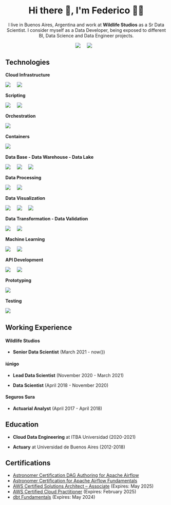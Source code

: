 
<h1 align='center'> Hi there 👋, I'm Federico 👨‍💻 </h1>

<p align='center'>
  I live in Buenos Aires, Argentina and work at <b>Wildlife Studios</b> as a Sr Data Scientist. I consider myself as a Data Developer, being exposed to different BI, Data Science and Data Engineer projects.
</p>


<p align='center'>
  <a href="https://www.linkedin.com/in/fpaci"><img src="https://img.shields.io/badge/linkedin-%230077B5.svg?&style=for-the-badge&logo=linkedin&logoColor=white" /></a>&nbsp;&nbsp;&nbsp;&nbsp;
  <a href="mailto:luchonaveiro@gmail.com?subject=Hola%Luciano"><img src="https://img.shields.io/badge/gmail-%23D14836.svg?&style=for-the-badge&logo=gmail&logoColor=white" /></a>&nbsp;&nbsp;&nbsp;&nbsp;

</p>


## Technologies
<!-- <p align='center'>
  <a href="https://www.python.org/"><img src="https://img.shields.io/badge/python-3670A0?style=for-the-badge&logo=python&logoColor=ffffff" /></a>&nbsp;&nbsp;&nbsp;&nbsp;
  <a href="https://www.docker.com/"><img src="https://img.shields.io/badge/docker-%230db7ed.svg?style=for-the-badge&logo=docker&logoColor=white" /></a>&nbsp;&nbsp;&nbsp;&nbsp;
  <a href="https://airflow.apache.org/"><img src="https://img.shields.io/badge/Apache_Airflow-2f8780.svg?&style=for-the-badge&logo=apache-airflow" /></a>&nbsp;&nbsp;&nbsp;&nbsp;
  <a href="https://databricks.com/"><img src="https://img.shields.io/badge/Databricks-red.svg?&style=for-the-badge&logo=databricks&logoColor=white" /></a>&nbsp;&nbsp;&nbsp;&nbsp;
  <a href="https://www.postgresql.org/"><img src="https://img.shields.io/badge/PostgreSQL-blue.svg?&style=for-the-badge&logo=postgresql&logoColor=white" /></a>&nbsp;&nbsp;&nbsp;&nbsp;
  <a href="https://aws.amazon.com/"><img src="https://img.shields.io/badge/Amazon_Web_Services-orange.svg?&style=for-the-badge&logo=amazon&logoColor=white" /></a>&nbsp;&nbsp;&nbsp;&nbsp;
  <a href="https://pandas.pydata.org/"><img src="https://img.shields.io/badge/Pandas-3670A0.svg?&style=for-the-badge&logo=pandas&logoColor=white" /></a>&nbsp;&nbsp;&nbsp;&nbsp;
  <a href="https://spark.apache.org/docs/latest/api/python/"><img src="https://img.shields.io/badge/Pyspark-orange.svg?&style=for-the-badge&logo=apache-spark&logoColor=white" /></a>&nbsp;&nbsp;&nbsp;&nbsp;
  <a href="https://docs.pytest.org/"><img src="https://img.shields.io/badge/pytest-0fa7d1.svg?&style=for-the-badge&logo=pytest&logoColor=white" /></a>&nbsp;&nbsp;&nbsp;&nbsp;
  <a href="https://www.looker.com/"><img src="https://img.shields.io/badge/looker-3670A0.svg?&style=for-the-badge&logo=looker&logoColor=white" /></a>&nbsp;&nbsp;&nbsp;&nbsp;
  <a href="https://superset.apache.org/"><img src="https://img.shields.io/badge/apache_superset-114f63.svg?&style=for-the-badge&logo=superset&logoColor=white" /></a>&nbsp;&nbsp;&nbsp;&nbsp;
  <a href="https://www.getdbt.com/"><img src="https://img.shields.io/badge/dbt-de5d40.svg?&style=for-the-badge&logo=dbt&logoColor=white" /></a>&nbsp;&nbsp;&nbsp;&nbsp;
  <a href="https://greatexpectations.io/"><img src="https://img.shields.io/badge/great_expectations-de5d40.svg?&style=for-the-badge&logo=great-expectations&logoColor=white" /></a>&nbsp;&nbsp;&nbsp;&nbsp;
</p> -->

**Cloud Infrastructure**
<p align='left'>
    <a href="https://aws.amazon.com/"><img src="https://img.shields.io/badge/Amazon_Web_Services-orange.svg?&style=for-the-badge&logo=amazon-aws&logoColor=white" /></a>&nbsp;&nbsp;&nbsp;&nbsp;
    <a href="https://aws.amazon.com/cloudformation/"><img src="https://img.shields.io/badge/cloudformation-878280.svg?&style=for-the-badge&logo=amazon-aws-cloudformation&logoColor=white" /></a>&nbsp;&nbsp;&nbsp;&nbsp;
</p>

**Scripting**
<p align='left'>
    <a href="https://www.python.org/"><img src="https://img.shields.io/badge/python-3670A0?style=for-the-badge&logo=python&logoColor=ffffff" /></a>&nbsp;&nbsp;&nbsp;&nbsp;
    <a href=""><img src="https://img.shields.io/badge/sql-878280?style=for-the-badge&logo=sql&logoColor=ffffff" /></a>&nbsp;&nbsp;&nbsp;&nbsp;
</p>

**Orchestration**
<p align='left'>
  <a href="https://airflow.apache.org/"><img src="https://img.shields.io/badge/Apache_Airflow-2f8780.svg?&style=for-the-badge&logo=apache-airflow" /></a>&nbsp;&nbsp;&nbsp;&nbsp;
</p>

**Containers**
<p align='left'>
  <a href="https://www.docker.com/"><img src="https://img.shields.io/badge/docker-%230db7ed.svg?style=for-the-badge&logo=docker&logoColor=white" /></a>&nbsp;&nbsp;&nbsp;&nbsp;
</p>

**Data Base - Data Warehouse - Data Lake**
<p align='left'>
  <a href="https://www.postgresql.org/"><img src="https://img.shields.io/badge/PostgreSQL-blue.svg?&style=for-the-badge&logo=postgresql&logoColor=white" /></a>&nbsp;&nbsp;&nbsp;&nbsp;
  <a href="https://aws.amazon.com/redshift/"><img src="https://img.shields.io/badge/Redshift-878280.svg?&style=for-the-badge&logo=t&logoColor=white" /></a>&nbsp;&nbsp;&nbsp;&nbsp;
  <a href="https://delta.io/"><img src="https://img.shields.io/badge/delta_lake-%230db7ed.svg?&style=for-the-badge&logo=delta&logoColor=white" /></a>&nbsp;&nbsp;&nbsp;&nbsp;
</p>

**Data Processing**
<p align='left'>
  <a href="https://pandas.pydata.org/"><img src="https://img.shields.io/badge/Pandas-3670A0.svg?&style=for-the-badge&logo=pandas&logoColor=white" /></a>&nbsp;&nbsp;&nbsp;&nbsp;
  <a href="https://spark.apache.org/docs/latest/api/python/"><img src="https://img.shields.io/badge/Pyspark-orange.svg?&style=for-the-badge&logo=apache-spark&logoColor=white" /></a>&nbsp;&nbsp;&nbsp;&nbsp;
</p>

**Data Visualization**
<p align='left'>
  <a href="https://www.looker.com/"><img src="https://img.shields.io/badge/looker-3670A0.svg?&style=for-the-badge&logo=looker&logoColor=white" /></a>&nbsp;&nbsp;&nbsp;&nbsp;
  <a href="https://superset.apache.org/"><img src="https://img.shields.io/badge/apache_superset-114f63.svg?&style=for-the-badge&logo=superset&logoColor=white" /></a>&nbsp;&nbsp;&nbsp;&nbsp;
  <a href="https://plotly.com/"><img src="https://img.shields.io/badge/plotly-3670A0.svg?&style=for-the-badge&logo=plotly&logoColor=white" /></a>&nbsp;&nbsp;&nbsp;&nbsp;
</p>

**Data Transformation - Data Validation**
<p align='left'>
  <a href="https://www.getdbt.com/"><img src="https://img.shields.io/badge/dbt-de5d40.svg?&style=for-the-badge&logo=dbt&logoColor=white" /></a>&nbsp;&nbsp;&nbsp;&nbsp;
  <a href="https://greatexpectations.io/"><img src="https://img.shields.io/badge/great_expectations-de5d40.svg?&style=for-the-badge&logo=great-expectations&logoColor=white" /></a>&nbsp;&nbsp;&nbsp;&nbsp;
</p>

**Machine Learning**
<p align='left'>
  <a href="https://scikit-learn.org/"><img src="https://img.shields.io/badge/scikit_learn-orange.svg?&style=for-the-badge&logo=scikit-learn&logoColor=white" /></a>&nbsp;&nbsp;&nbsp;&nbsp;
  <a href="https://www.tensorflow.org/"><img src="https://img.shields.io/badge/tensorflow-orange.svg?&style=for-the-badge&logo=tensorflow&logoColor=white" /></a>&nbsp;&nbsp;&nbsp;&nbsp;

</p>

**API Development**
<p align='left'>
  <a href="https://flask.palletsprojects.com/"><img src="https://img.shields.io/badge/flask-black.svg?&style=for-the-badge&logo=flask&logoColor=white" /></a>&nbsp;&nbsp;&nbsp;&nbsp;
  <a href="https://fastapi.tiangolo.com/"><img src="https://img.shields.io/badge/fastapi-2a7358.svg?&style=for-the-badge&logo=fastapi&logoColor=white" /></a>&nbsp;&nbsp;&nbsp;&nbsp;
</p>

**Prototyping**
<p align='left'>
  <a href="https://streamlit.io/"><img src="https://img.shields.io/badge/streamlit-red.svg?&style=for-the-badge&logo=streamlit&logoColor=white" /></a>&nbsp;&nbsp;&nbsp;&nbsp;
</p>

**Testing**
<p align='left'>
  <a href="https://docs.pytest.org/"><img src="https://img.shields.io/badge/pytest-0fa7d1.svg?&style=for-the-badge&logo=pytest&logoColor=white" /></a>&nbsp;&nbsp;&nbsp;&nbsp;
</p>

## Working Experience
#### Wildlife Studios
- **Senior Data Scientist** (March 2021 - now())

#### iúnigo
- **Lead Data Scientist** (November 2020 - March 2021)

- **Data Scientist** (April 2018 - November 2020)

#### Seguros Sura
- **Actuarial Analyst** (April 2017 - April 2018)

## Education
- **Cloud Data Engineering** at ITBA Universidad (2020-2021)

- **Actuary** at Universidad de Buenos Aires (2012-2018)


## Certifications
- [Astronomer Certification DAG Authoring for Apache Airflow](https://www.credly.com/badges/46b2e16a-d5dc-49a2-a11d-c2a83b625c14?source=linked_in_profile)
- [Astronomer Certification for Apache Airflow Fundamentals](https://www.credly.com/badges/4bea8fba-eae4-4402-9e78-5cb471024433?source=linked_in_profile)
- [AWS Certified Solutions Architect – Associate](https://www.credly.com/badges/e820e3f5-e1e6-4073-b71c-abde988cfa8e?source=linked_in_profile) (Expires: May 2025)
- [AWS Certified Cloud Practitioner](https://www.credly.com/badges/62ce53d2-26fa-470d-a1f6-789a74af2c4e/public_url) (Expires: February 2025)
- [dbt Fundamentals](https://www.credential.net/1c5ac53b-7170-4527-8960-84a39c0a2dd1) (Expires: May 2024)